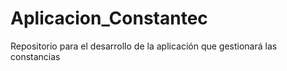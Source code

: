 # Aplicacion_Constantec
Repositorio para el desarrollo de la aplicación que gestionará las constancias
